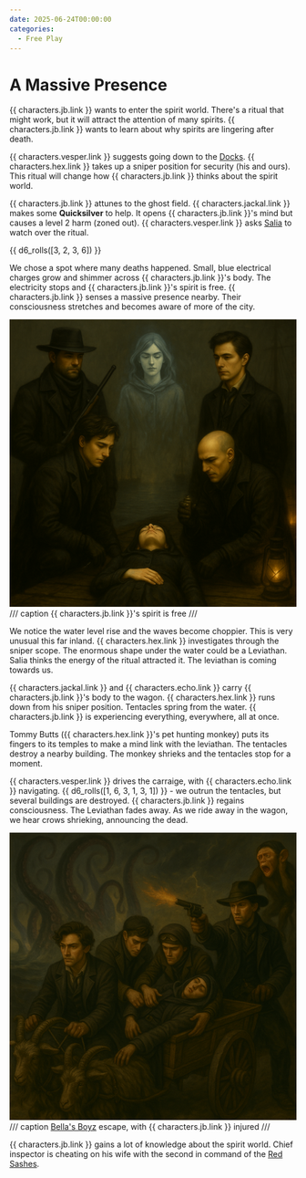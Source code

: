 ```yaml
---
date: 2025-06-24T00:00:00
categories:
  - Free Play
---
```

# A Massive Presence

{{ characters.jb.link }} wants to enter the spirit world.
There's a ritual that might work, but it will attract the attention of many spirits.
{{ characters.jb.link }} wants to learn about why spirits are lingering after death.

<!-- more -->

{{ characters.vesper.link }} suggests going down to the [Docks](docks.md).
{{ characters.hex.link }} takes up a sniper position for security (his and ours).
This ritual will change how {{ characters.jb.link }} thinks about the spirit world.

{{ characters.jb.link }} attunes to the ghost field.
{{ characters.jackal.link }} makes some **Quicksilver** to help.
It opens {{ characters.jb.link }}'s mind but causes a level 2 harm (zoned out).
{{ characters.vesper.link }} asks [Salia](salia.md) to watch over the ritual.

{{ d6_rolls([3, 2, 3, 6]) }}

We chose a spot where many deaths happened.
Small, blue electrical charges grow and shimmer across {{ characters.jb.link }}'s body.
The electricity stops and {{ characters.jb.link }}'s spirit is free.
{{ characters.jb.link }} senses a massive presence nearby.
Their consciousness stretches and becomes aware of more of the city.

![JB's spirit is free](./jb-spirit.png)
/// caption
{{ characters.jb.link }}'s spirit is free
///

We notice the water level rise and the waves become choppier.
This is very unusual this far inland.
{{ characters.hex.link }} investigates through the sniper scope.
The enormous shape under the water could be a Leviathan.
Salia thinks the energy of the ritual attracted it.
The leviathan is coming towards us.

{{ characters.jackal.link }} and {{ characters.echo.link }} carry {{ characters.jb.link }}'s body to the wagon.
{{ characters.hex.link }} runs down from his sniper position.
Tentacles spring from the water.
{{ characters.jb.link }} is experiencing everything, everywhere, all at once.

Tommy Butts ({{ characters.hex.link }}'s pet hunting monkey) puts its fingers to its temples to make a mind link with the leviathan.
The tentacles destroy a nearby building.
The monkey shrieks and the tentacles stop for a moment.

{{ characters.vesper.link }} drives the carraige, with {{ characters.echo.link }} navigating.
{{ d6_rolls([1, 6, 3, 1, 3, 1]) }} - we outrun the tentacles, but several buildings are destroyed.
{{ characters.jb.link }} regains consciousness.
The Leviathan fades away.
As we ride away in the wagon, we hear crows shrieking, announcing the dead.

![Bella's Boyz escape, with JB injured](./jb-injured-wagon.png)
/// caption
[Bella's Boyz](bellas-boyz.md) escape, with {{ characters.jb.link }} injured
///

{{ characters.jb.link }} gains a lot of knowledge about the spirit world.
Chief inspector is cheating on his wife with the second in command of the [Red Sashes](red-sashes.md).
